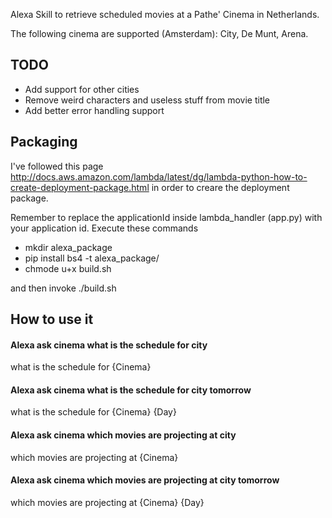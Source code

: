 Alexa Skill to retrieve scheduled movies at a Pathe' Cinema in Netherlands.

The following cinema are supported (Amsterdam): City, De Munt, Arena.

## TODO

- Add support for other cities
- Remove weird characters and useless stuff from movie title
- Add better error handling support

## Packaging

I've followed this page http://docs.aws.amazon.com/lambda/latest/dg/lambda-python-how-to-create-deployment-package.html in order to creare the deployment package.

Remember to replace the applicationId inside lambda_handler (app.py) with your application id.
Execute these commands

- mkdir alexa_package
- pip install bs4 -t alexa_package/
- chmode u+x build.sh

and then invoke ./build.sh

## How to use it

#### Alexa ask cinema what is the schedule for city
what is the schedule for {Cinema}

#### Alexa ask cinema what is the schedule for city tomorrow
what is the schedule for {Cinema} {Day}

#### Alexa ask cinema which movies are projecting at city
which movies are projecting at {Cinema}

#### Alexa ask cinema which movies are projecting at city tomorrow
which movies are projecting at {Cinema} {Day}
